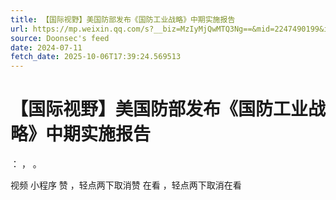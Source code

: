 ```yaml
---
title: 【国际视野】美国防部发布《国防工业战略》中期实施报告
url: https://mp.weixin.qq.com/s?__biz=MzIyMjQwMTQ3Ng==&mid=2247490199&idx=1&sn=dfb5e0a1e5a589327d75e474ab771619
source: Doonsec's feed
date: 2024-07-11
fetch_date: 2025-10-06T17:39:24.569513
---
```


# 【国际视野】美国防部发布《国防工业战略》中期实施报告

：
，
。

视频
小程序
赞
，轻点两下取消赞
在看
，轻点两下取消在看